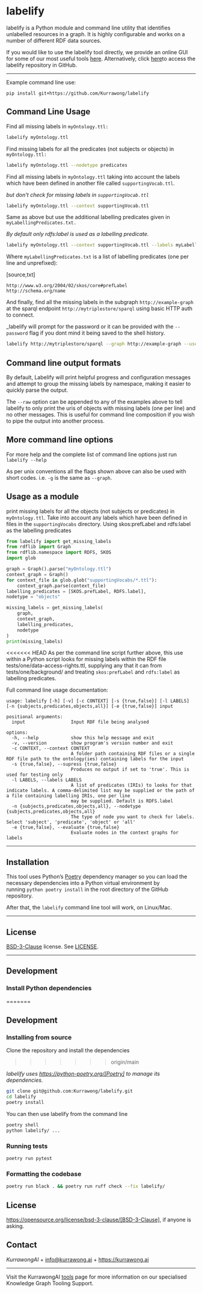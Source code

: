# labelify

labelify is a Python module and command line utility that identifies unlabelled resources in a graph.
It is highly configurable and works on a number of different RDF data sources.

If you would like to use the labelify tool directly, we provide an online GUI for some of our most useful tools [here](https://tools.dev.kurrawong.ai/). Alternatively, click [here](https://github.com/Kurrawong/labelify)to access the labelify repository in GitHub.

---
Example command line use:

```shell
pip install git+https://github.com/Kurrawong/labelify
```

## Command Line Usage

Find all missing labels in `myOntology.ttl:`

```bash
labelify myOntology.ttl
```

Find missing labels for all the predicates (not subjects or objects) in `myOntology.ttl:`

```bash
labelify myOntology.ttl --nodetype predicates
```

Find all missing labels in `myOntology.ttl` taking into account the labels which have been defined in
another file called `supportingVocab.ttl`.

_but don't check for missing labels in `supportingVocab.ttl`_

```bash
labelify myOntology.ttl --context supportingVocab.ttl
```

Same as above but use the additional labelling predicates given in `myLabellingPredicates.txt.`

_By default only rdfs:label is used as a labelling predicate._

```bash
labelify myOntology.ttl --context supportingVocab.ttl --labels myLabellingPredicates.txt
```

Where `myLabellingPredicates.txt` is a list of labelling predicates (one per line and unprefixed):

[source,txt]
```
http://www.w3.org/2004/02/skos/core#prefLabel
http://schema.org/name
```

And finally, find all the missing labels in the subgraph `http://example-graph`
at the sparql endpoint `http://mytriplestore/sparql` using basic HTTP auth to connect.

_labelify will prompt for the password or it can be provided with the `--password` flag if you dont
mind it being saved to the shell history.

```bash
labelify http://mytriplestore/sparql --graph http://example-graph --username admin
```

## Command line output formats

By default, Labelify will print helpful progress and configuration messages and attempt to group the
missing labels by namespace, making it easier to quickly parse the output.

The `--raw` option can be appended to any of the examples above to tell labelify to only print the
uris of objects with missing labels (one per line) and no other messages. This is useful for command
line composition if you wish to pipe the output into another process.

## More command line options

For more help and the complete list of command line options just run `labelify --help`

As per unix conventions all the flags shown above can also be used with short codes.
i.e. `-g` is the same as `--graph`.

## Usage as a module

print missing labels for all the objects (not subjects or predicates) in `myOntology.ttl`.
Take into account any labels which have been defined in files in the `supportingVocabs` directory.
Using skos:prefLabel and rdfs:label as the labelling predicates

```python
from labelify import get_missing_labels
from rdflib import Graph
from rdflib.namespace import RDFS, SKOS
import glob

graph = Graph().parse("myOntology.ttl")
context_graph = Graph()
for context_file in glob.glob("supportingVocabs/*.ttl"):
    context_graph.parse(context_file)
labelling_predicates = [SKOS.prefLabel, RDFS.label],
nodetype = "objects"

missing_labels = get_missing_labels(
    graph,
    context_graph,
    labelling_predicates,
    nodetype
)
print(missing_labels)
```

<<<<<<< HEAD
As per the command line script further above, this use within a Python script looks for missing labels within the RDF file tests/one/data-access-rights.ttl, supplying any that it can from tests/one/background/ and treating `skos:prefLabel` and `rdfs:label` as labelling predicates.

Full command line usage documentation:

```shell
usage: labelify [-h] [-v] [-c CONTEXT] [-s {true,false}] [-l LABELS] [-n {subjects,predicates,objects,all}] [-e {true,false}] input

positional arguments:
  input                 Input RDF file being analysed

options:
  -h, --help            show this help message and exit
  -v, --version         show program's version number and exit
  -c CONTEXT, --context CONTEXT
                        A folder path containing RDF files or a single RDF file path to the ontology(ies) containing labels for the input
  -s {true,false}, --supress {true,false}
                        Produces no output if set to 'true'. This is used for testing only
  -l LABELS, --labels LABELS
                        A list of predicates (IRIs) to looks for that indicate labels. A comma-delimited list may be supplied or the path of a file containing labelling IRIs, one per line
                        may be supplied. Default is RDFS.label
  -n {subjects,predicates,objects,all}, --nodetype {subjects,predicates,objects,all}
                        The type of node you want to check for labels. Select 'subject', 'predicate', 'object' or 'all'
  -e {true,false}, --evaluate {true,false}
                        Evaluate nodes in the context graphs for labels
```

---
## Installation

This tool uses Python’s [Poetry](https://python-poetry.org/) dependency manager so you can load the necessary dependencies into a Python virtual environment by running `python poetry install` in the root directory of the GitHub repository.

After that, the `labelify` command line tool will work, on Linux/Mac.

---
## License

[BSD-3-Clause](https://opensource.org/license/bsd-3-clause/) license. See [LICENSE](LICENSE.md).

---
## Development

### Install Python dependencies
=======
## Development

### Installing from source

Clone the repository and install the dependencies
>>>>>>> origin/main

_labelify uses https://python-poetry.org/[Poetry] to manage its dependencies._

```bash
git clone git@github.com:Kurrawong/labelify.git
cd labelify
poetry install
```

You can then use labelify from the command line

```bash
poetry shell
python labelify/ ...
```

### Running tests

```bash
poetry run pytest
```

### Formatting the codebase

```bash
poetry run black . && poetry run ruff check --fix labelify/
```

## License

https://opensource.org/license/bsd-3-clause/[BSD-3-Clause], if anyone is asking.


## Contact

*KurrawongAI* +
info@kurrawong.ai +
https://kurrawong.ai

---
Visit the KurrawongAI [tools](https://kurrawong.ai/services/tools) page for more information on our specialised Knowledge Graph Tooling Support. 
